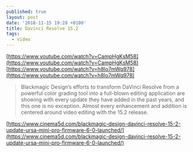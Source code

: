 ```yaml
---
published: true
layout: post
date: '2018-11-15 19:28 +0100'
title: Davinci Resolve 15.2
tags:
  - video
---
```

[https://www.youtube.com/watch?v=CampHgKsM58](https://www.youtube.com/watch?v=CampHgKsM58)  
[https://www.youtube.com/watch?v=h8lo7mWq978](https://www.youtube.com/watch?v=h8lo7mWq978)

> Blackmagic Design’s efforts to transform DaVinci Resolve from a powerful color grading tool into a full-blown editing application are showing with every update they have added in the past years, and this one is no exception. Almost every enhancement and addition is centered around video editing with the 15.2 release.

[https://www.cinema5d.com/blackmagic-design-davinci-resolve-15-2-update-ursa-mini-pro-firmware-6-0-launched/](https://www.cinema5d.com/blackmagic-design-davinci-resolve-15-2-update-ursa-mini-pro-firmware-6-0-launched/)